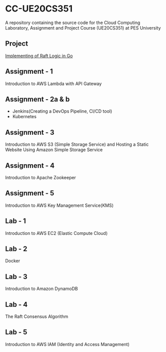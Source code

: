 # CC-UE20CS351
A repository containing the source code for the Cloud Computing Laboratory, Assignment and Project Course (UE20CS351) at PES University

## Project
[Implementing of Raft Logic in Go](https://github.com/yoyozaemon/CC_Raft-Logic)

## Assignment - 1
Introduction to AWS Lambda with API Gateway

## Assignment - 2a & b
- Jenkins(Creating a DevOps Pipeline, CI/CD tool)
- Kubernetes

## Assignment - 3
Introduction to AWS S3 (Simple Storage Service) and Hosting a Static Website Using Amazon Simple Storage Service

## Assignment - 4
Introduction to Apache Zookeeper

## Assignment - 5
Introduction to AWS Key Management Service(KMS)

## Lab - 1
Introduction to AWS EC2 (Elastic Compute Cloud)

## Lab - 2 
Docker

## Lab - 3
Introduction to Amazon DynamoDB

## Lab - 4
The Raft Consensus Algorithm

## Lab - 5
Introduction to AWS IAM (Identity and Access Management)
